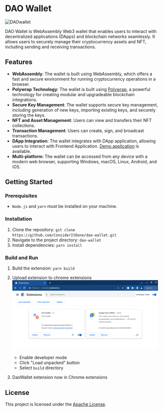 # DAO Wallet

![DAOwallet](https://github.com/ConsiderItDone/dao-wallet/assets/1008882/4c4dd61d-6c75-4073-8d6d-97f0c5d4ac02)

DAO Wallet is WebAssembly Web3 wallet that enables users to interact with decentralized applications (DApps) 
and blockchain networks seamlessly. It allows users to securely manage their cryptocurrency assets and NFT, including sending and receiving transactions.

## Features
- **WebAssembly**: The wallet is built using WebAssembly, which offers a fast and secure environment for running cryptocurrency operations in a browser.
- **Polywrap Technology**: The wallet is built using [Polywrap](https://polywrap.io/), a powerful technology for creating modular and upgradeable blockchain integrations.
- **Secure Key Management**: The wallet supports secure key management, including generation of new keys, importing existing keys, and securely storing the keys.
- **NFT and Asset Management**: Users can view and transfers their NFT collections.
- **Transaction Management**: Users can create, sign, and broadcast transactions.
- **DApp Integration**: The wallet integrates with DApp application, allowing users to interact with Frontend Application. [Demo application](https://github.com/ConsiderItDone/dao-wallet-demo) is available.
- **Multi-platform**: The wallet can be accessed from any device with a modern web browser, supporting Windows, macOS, Linux, Android, and iOS.

## Getting Started

### Prerequisites

- `Node.js` and `yarn` must be installed on your machine.

### Installation

1. Clone the repository: `git clone https://github.com/ConsiderItDone/dao-wallet.git`
2. Navigate to the project directory: `dao-wallet`
3. Install dependencies: `yarn install`

### Build and Run

1. Build the extension: `yarn build`
2. Upload extension to chrome extensions
   ![How to](assets/extension.png)
   * Enable developer mode
   * Click "Load unpacked" button
   * Select `build` directory

3. DaoWallet extension now in Chrome extensions

## License
This project is licensed under the [Apache License](LICENSE).
